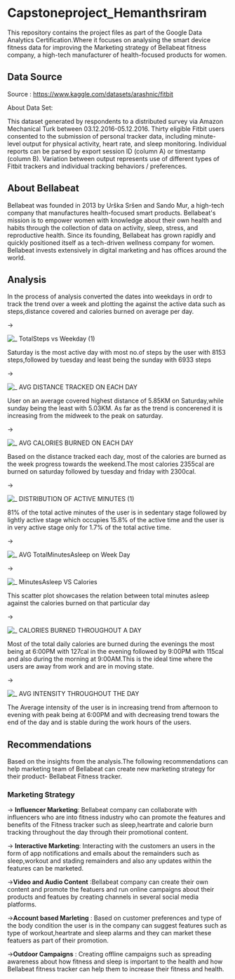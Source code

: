 # Capstoneproject_Hemanthsriram
This repository contains the project files as part of the Google Data Analytics Certification.Where it focuses on analysing the smart device fitness data for improving the Marketing strategy of Bellabeat fitness company, a high-tech manufacturer of health-focused products for women.

## Data Source

Source : https://www.kaggle.com/datasets/arashnic/fitbit

About Data Set:

This dataset generated by respondents to a distributed survey via Amazon Mechanical Turk between 03.12.2016-05.12.2016. Thirty eligible Fitbit users consented to the submission of personal tracker data, including minute-level output for physical activity, heart rate, and sleep monitoring. Individual reports can be parsed by export session ID (column A) or timestamp (column B). Variation between output represents use of different types of Fitbit trackers and individual tracking behaviors / preferences.

## About Bellabeat

Bellabeat was founded in 2013 by Urška Sršen and Sando Mur, a high-tech company that manufactures health-focused smart products. Bellabeat's mission is to empower women with knowledge about their own health and habits through the collection of data on activity, sleep, stress, and reproductive health. Since its founding, Bellabeat has grown rapidly and quickly positioned itself as a tech-driven wellness company for women. Bellabeat invests extensively in digital marketing and has offices around the world.

## Analysis

In the process of analysis converted the dates into weekdays in ordr to track the trend over a week and plotting the against the active data such as steps,distance covered and calories burned on average per day.

->

![_                    TotalSteps vs  Weekday (1)](https://user-images.githubusercontent.com/125556264/226158222-a9883ead-c37e-4583-b908-886244a72d0d.png)

Saturday is the most active day with most no.of steps by the user with 8153 steps,followed by tuesday and least being the sunday with 6933 steps

->

![_     AVG DISTANCE TRACKED ON EACH DAY](https://user-images.githubusercontent.com/125556264/226158899-65c5b60f-29cd-4b6b-b0bb-3ba5c16d71d1.png)

User on an average covered highest distance of 5.85KM on Saturday,while sunday being the least with 5.03KM. As far as the trend is concerened it is increasing from the midweek to the peak on saturday.

->

![_   AVG CALORIES BURNED ON EACH DAY](https://user-images.githubusercontent.com/125556264/226159189-37132266-23d7-4d03-af33-7b7c2879fd5f.png)

Based on the distance tracked each day, most of the calories are burned as the week progress towards the weekend.The most calories 2355cal are burned on saturday followed by tuesday and friday with 2300cal.

->

![_            DISTRIBUTION OF ACTIVE MINUTES (1)](https://user-images.githubusercontent.com/125556264/226159203-36b90630-6d86-4336-a331-f9ee115479ac.png)

81% of the total active minutes of the user is in sedentary stage followed by lightly active stage which occupies 15.8% of the active time and the user is in very active stage only for 1.7% of the total active time.

->

![_       AVG TotalMinutesAsleep on Week Day](https://user-images.githubusercontent.com/125556264/226159226-3af713bd-16bd-48ee-86de-aad2d26ac666.png)


->

![_                 MinutesAsleep VS Calories](https://user-images.githubusercontent.com/125556264/226159235-399b1536-cacc-41bc-9096-75dc09a5c16c.png)

This scatter plot showcases the relation between total minutes asleep against the calories burned on that particular day

->

![_   CALORIES BURNED THROUGHOUT A DAY](https://user-images.githubusercontent.com/125556264/226159245-466fb4cd-31c0-4a6b-a0e7-ea070dd3f011.png)

Most of the total daily calories are burned during the evenings the most being at 6:00PM with 127cal in the evening followed by 9:00PM with 115cal and also during the morning at 9:00AM.This is the ideal time where the users are away from work and are in moving state.

->

![_ AVG INTENSITY THROUGHOUT THE DAY](https://user-images.githubusercontent.com/125556264/226159258-dec59b28-e945-4b54-a840-cb08d3891e7e.png)

The Average intensity of the user is in increasing trend from afternoon to evening with peak being at 6:00PM and with decreasing trend towars the end of the day and is stable during the work hours of the users.

## Recommendations
 
Based on the insights from the analysis.The following recommendations can help marketing team of Bellabeat can create new marketing strategy for their product- Bellabeat Fitness tracker.

### Marketing Strategy

-> __Influencer Marketing__: Bellabeat company can collaborate with influencers who are into fitness industry who can promote the features and benefits of the Fitness tracker such as sleep,heartrate and calorie burn tracking throughout the day through their promotional content.

-> __Interactive Marketing__: Interacting with the customers an users in the form of app notifications and emails about the remainders such as sleep,workout and stading remainders and also any updates within the features can be marketed.

->__Video and Audio Content__ :Bellabeat company can create their own content and promote the featuers and run online campaigns about their products and featues by creating channels in several social media platforms.

->__Account based Marleting__ : Based on customer preferences and type of the body condition the user is in the company can suggest features such as type of workout,heartrate and sleep alarms and they can market these featuers as part of their promotion.

->__Outdoor Campaigns__ : Creating offline campaigns such as spreading awareness about how fitness and sleep is important to the health and how Bellabeat fitness tracker can help them to increase their fitness and health.

